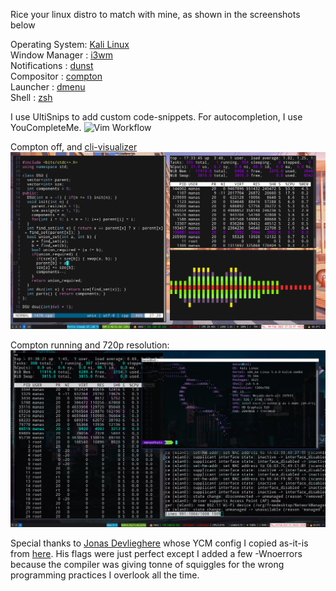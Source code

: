 Rice your linux distro to match with mine, as shown in the screenshots below

Operating System: [Kali Linux](https://www.kali.org/)  
Window Manager  : [i3wm](https://i3wm.org/)  
Notifications   : [dunst](https://github.com/dunst-project/dunst)  
Compositor      : [compton](https://github.com/chjj/compton)  
Launcher        : [dmenu](https://tools.suckless.org/dmenu/)  
Shell           : [zsh](https://www.zsh.org/)  

I use UltiSnips to add custom code-snippets. For autocompletion, I use YouCompleteMe.
![Vim Workflow](screenshots/vim_workflow.gif)

Compton off, and [cli-visualizer](https://github.com/dpayne/cli-visualizer)  
![Compositor Off](screenshots/looks.png)

Compton running and 720p resolution:  
![Compositor On](screenshots/compositor_on.png)  

Special thanks to [Jonas Devlieghere](https://github.com/JDevlieghere) whose YCM config I copied as-it-is from [here](https://jonasdevlieghere.com/a-better-youcompleteme-config/). His flags were just perfect except I added a few -Wnoerrors because the compiler was giving tonne of squiggles for the wrong programming practices I overlook all the time.

